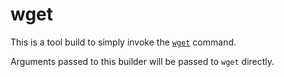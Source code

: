 # wget

This is a tool build to simply invoke the
[`wget`](https://www.gnu.org/software/wget/) command.

Arguments passed to this builder will be passed to `wget` directly.
